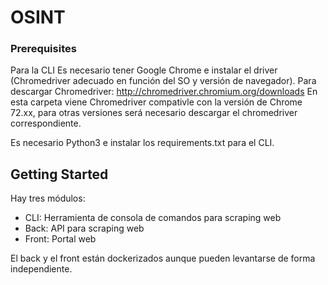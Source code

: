 # OSINT

### Prerequisites

Para la CLI Es necesario tener Google Chrome e instalar el driver (Chromedriver adecuado en función del SO y versión de navegador).
Para descargar Chromedriver: http://chromedriver.chromium.org/downloads
En esta carpeta viene Chromedriver compativle con la versión de Chrome 72.xx, para otras versiones será necesario descargar el chromedriver correspondiente.

Es necesario Python3 e instalar los requirements.txt para el CLI.

## Getting Started

Hay tres módulos:

* CLI: Herramienta de consola de comandos para scraping web
* Back: API para scraping web
* Front: Portal web 

El back y el front están dockerizados aunque pueden levantarse de forma independiente.
